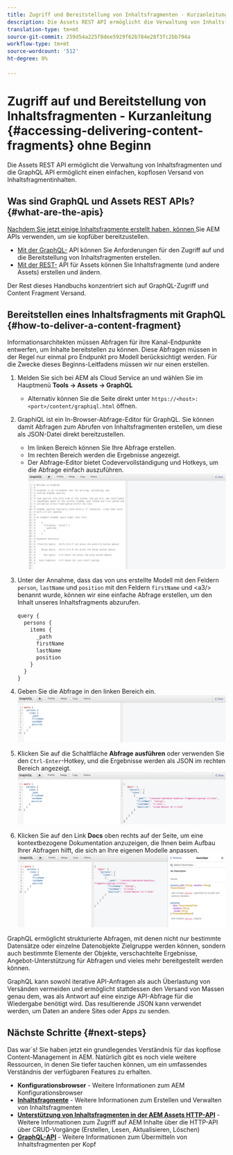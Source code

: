 ```yaml
---
title: Zugriff und Bereitstellung von Inhaltsfragmenten - Kurzanleitung ohne Beginn
description: Die Assets REST API ermöglicht die Verwaltung von Inhaltsfragmenten und die GraphQL API ermöglicht einen einfachen, kopflosen Versand von Inhaltsfragmentinhalten.
translation-type: tm+mt
source-git-commit: 259d54a225f8dee5929f62b784e28f3fc2bb794a
workflow-type: tm+mt
source-wordcount: '512'
ht-degree: 0%

---
```



# Zugriff auf und Bereitstellung von Inhaltsfragmenten - Kurzanleitung {#accessing-delivering-content-fragments} ohne Beginn

Die Assets REST API ermöglicht die Verwaltung von Inhaltsfragmenten und die GraphQL API ermöglicht einen einfachen, kopflosen Versand von Inhaltsfragmentinhalten.

## Was sind GraphQL und Assets REST APIs? {#what-are-the-apis}

[Nachdem Sie jetzt einige Inhaltsfragmente erstellt haben, können ](create-content-fragment.md) Sie AEM APIs verwenden, um sie kopfüber bereitzustellen.

* [Mit der GraphQL-](/help/assets/content-fragments/graphql-api-content-fragments.md) API können Sie Anforderungen für den Zugriff auf und die Bereitstellung von Inhaltsfragmenten erstellen.
* [Mit der REST-](/help/assets/content-fragments/assets-api-content-fragments.md) API für Assets können Sie Inhaltsfragmente (und andere Assets) erstellen und ändern.

Der Rest dieses Handbuchs konzentriert sich auf GraphQL-Zugriff und Content Fragment Versand.

## Bereitstellen eines Inhaltsfragments mit GraphQL {#how-to-deliver-a-content-fragment}

Informationsarchitekten müssen Abfragen für ihre Kanal-Endpunkte entwerfen, um Inhalte bereitstellen zu können. Diese Abfragen müssen in der Regel nur einmal pro Endpunkt pro Modell berücksichtigt werden. Für die Zwecke dieses Beginns-Leitfadens müssen wir nur einen erstellen.

1. Melden Sie sich bei AEM als Cloud Service an und wählen Sie im Hauptmenü **Tools -> Assets -> GraphQL**
   * Alternativ können Sie die Seite direkt unter `https://<host>:<port>/content/graphiql.html` öffnen.

1. GraphiQL ist ein In-Browser-Abfrage-Editor für GraphQL. Sie können damit Abfragen zum Abrufen von Inhaltsfragmenten erstellen, um diese als JSON-Datei direkt bereitzustellen.
   * Im linken Bereich können Sie Ihre Abfrage erstellen.
   * Im rechten Bereich werden die Ergebnisse angezeigt.
   * Der Abfrage-Editor bietet Codevervollständigung und Hotkeys, um die Abfrage einfach auszuführen.
      ![GraphiQL-Editor](../assets/graphiql.png)

1. Unter der Annahme, dass das von uns erstellte Modell mit den Feldern `person`, `lastName` und `position` mit den Feldern `firstName` und &lt;a3/> benannt wurde, können wir eine einfache Abfrage erstellen, um den Inhalt unseres Inhaltsfragments abzurufen.

   ```text
   query {
     persons {
       items {
         _path
         firstName
         lastName
         position
       }
     }
   }
   ```

1. Geben Sie die Abfrage in den linken Bereich ein.
   ![GraphiQL-Abfrage](../assets/graphiql-query.png)

1. Klicken Sie auf die Schaltfläche **Abfrage ausführen** oder verwenden Sie den `Ctrl-Enter`-Hotkey, und die Ergebnisse werden als JSON im rechten Bereich angezeigt.
   ![GraphiQL-Ergebnisse](../assets/graphiql-results.png)

1. Klicken Sie auf den Link **Docs** oben rechts auf der Seite, um eine kontextbezogene Dokumentation anzuzeigen, die Ihnen beim Aufbau Ihrer Abfragen hilft, die sich an Ihre eigenen Modelle anpassen.
   ![GraphiQL-Dokumentation](../assets/graphiql-documentation.png)

GraphQL ermöglicht strukturierte Abfragen, mit denen nicht nur bestimmte Datensätze oder einzelne Datenobjekte Zielgruppe werden können, sondern auch bestimmte Elemente der Objekte, verschachtelte Ergebnisse, Angebot-Unterstützung für Abfragen und vieles mehr bereitgestellt werden können.

GraphQL kann sowohl iterative API-Anfragen als auch Überlastung von Versänden vermeiden und ermöglicht stattdessen den Versand von Massen genau dem, was als Antwort auf eine einzige API-Abfrage für die Wiedergabe benötigt wird. Das resultierende JSON kann verwendet werden, um Daten an andere Sites oder Apps zu senden.

## Nächste Schritte {#next-steps}

Das war´s! Sie haben jetzt ein grundlegendes Verständnis für das kopflose Content-Management in AEM. Natürlich gibt es noch viele weitere Ressourcen, in denen Sie tiefer tauchen können, um ein umfassendes Verständnis der verfügbaren Features zu erhalten.

* **Konfigurationsbrowser**  - Weitere Informationen zum AEM Konfigurationsbrowser
* **[Inhaltsfragmente](/help/assets/content-fragments/content-fragments.md)**  - Weitere Informationen zum Erstellen und Verwalten von Inhaltsfragmenten
* **[Unterstützung von Inhaltsfragmenten in der AEM Assets HTTP-API](/help/assets/content-fragments/assets-api-content-fragments.md)**  - Weitere Informationen zum Zugriff auf AEM Inhalte über die HTTP-API über CRUD-Vorgänge (Erstellen, Lesen, Aktualisieren, Löschen)
* **[GraphQL-API](/help/assets/content-fragments/graphql-api-content-fragments.md)**  - Weitere Informationen zum Übermitteln von Inhaltsfragmenten per Kopf
